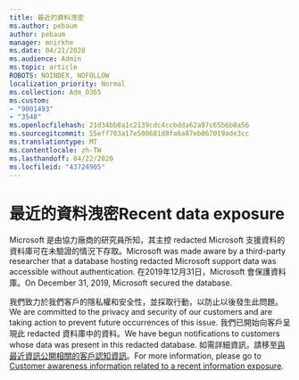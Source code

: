 ```yaml
---
title: 最近的資料洩密
ms.author: pebaum
author: pebaum
manager: mnirkhe
ms.date: 04/21/2020
ms.audience: Admin
ms.topic: article
ROBOTS: NOINDEX, NOFOLLOW
localization_priority: Normal
ms.collection: Adm_O365
ms.custom:
- "9001493"
- "3548"
ms.openlocfilehash: 21d34bb8a1c2139cdc4ccbdda62a07c65b6b0a56
ms.sourcegitcommit: 55eff703a17e500681d8fa6a87eb067019ade3cc
ms.translationtype: MT
ms.contentlocale: zh-TW
ms.lasthandoff: 04/22/2020
ms.locfileid: "43724905"
---
```

# <a name="recent-data-exposure"></a><span data-ttu-id="84c18-102">最近的資料洩密</span><span class="sxs-lookup"><span data-stu-id="84c18-102">Recent data exposure</span></span>

<span data-ttu-id="84c18-103">Microsoft 是由協力廠商的研究員所知，其主控 redacted Microsoft 支援資料的資料庫可在未驗證的情況下存取。</span><span class="sxs-lookup"><span data-stu-id="84c18-103">Microsoft was made aware by a third-party researcher that a database hosting redacted Microsoft support data was accessible without authentication.</span></span> <span data-ttu-id="84c18-104">在2019年12月31日，Microsoft 會保護資料庫。</span><span class="sxs-lookup"><span data-stu-id="84c18-104">On December 31, 2019, Microsoft secured the database.</span></span>

<span data-ttu-id="84c18-105">我們致力於我們客戶的隱私權和安全性，並採取行動，以防止以後發生此問題。</span><span class="sxs-lookup"><span data-stu-id="84c18-105">We are committed to the privacy and security of our customers and are taking action to prevent future occurrences of this issue.</span></span> <span data-ttu-id="84c18-106">我們已開始向客戶呈現此 redacted 資料庫中的資料。</span><span class="sxs-lookup"><span data-stu-id="84c18-106">We have begun notifications to customers whose data was present in this redacted database.</span></span> <span data-ttu-id="84c18-107">如需詳細資訊，請移至[與最近資訊公開相關的客戶認知資訊](https://aka.ms/privacyinfo)。</span><span class="sxs-lookup"><span data-stu-id="84c18-107">For more information, please go to [Customer awareness information related to a recent information exposure](https://aka.ms/privacyinfo).</span></span>
